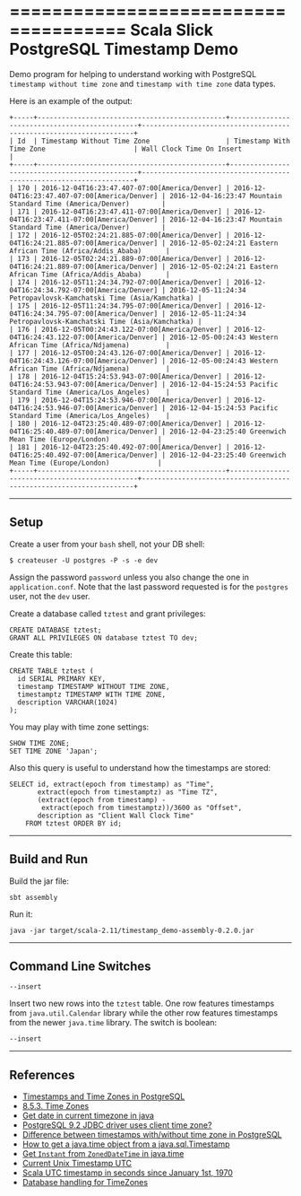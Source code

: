 =====================================
Scala Slick PostgreSQL Timestamp Demo
=====================================

Demo program for helping to understand working with PostgreSQL
`timestamp without time zone` and `timestamp with time zone` data types.

Here is an example of the output:

    +-----+-----------------------------------------------+-----------------------------------------------+--------------------------------------------------------------------+
    | Id  | Timestamp Without Time Zone                   | Timestamp With Time Zone                      | Wall Clock Time On Insert                                          |
    +-----+-----------------------------------------------+-----------------------------------------------+--------------------------------------------------------------------+
    | 170 | 2016-12-04T16:23:47.407-07:00[America/Denver] | 2016-12-04T16:23:47.407-07:00[America/Denver] | 2016-12-04-16:23:47 Mountain Standard Time (America/Denver)        |
    | 171 | 2016-12-04T16:23:47.411-07:00[America/Denver] | 2016-12-04T16:23:47.411-07:00[America/Denver] | 2016-12-04-16:23:47 Mountain Standard Time (America/Denver)        |
    | 172 | 2016-12-05T02:24:21.885-07:00[America/Denver] | 2016-12-04T16:24:21.885-07:00[America/Denver] | 2016-12-05-02:24:21 Eastern African Time (Africa/Addis_Ababa)      |
    | 173 | 2016-12-05T02:24:21.889-07:00[America/Denver] | 2016-12-04T16:24:21.889-07:00[America/Denver] | 2016-12-05-02:24:21 Eastern African Time (Africa/Addis_Ababa)      |
    | 174 | 2016-12-05T11:24:34.792-07:00[America/Denver] | 2016-12-04T16:24:34.792-07:00[America/Denver] | 2016-12-05-11:24:34 Petropavlovsk-Kamchatski Time (Asia/Kamchatka) |
    | 175 | 2016-12-05T11:24:34.795-07:00[America/Denver] | 2016-12-04T16:24:34.795-07:00[America/Denver] | 2016-12-05-11:24:34 Petropavlovsk-Kamchatski Time (Asia/Kamchatka) |
    | 176 | 2016-12-05T00:24:43.122-07:00[America/Denver] | 2016-12-04T16:24:43.122-07:00[America/Denver] | 2016-12-05-00:24:43 Western African Time (Africa/Ndjamena)         |
    | 177 | 2016-12-05T00:24:43.126-07:00[America/Denver] | 2016-12-04T16:24:43.126-07:00[America/Denver] | 2016-12-05-00:24:43 Western African Time (Africa/Ndjamena)         |
    | 178 | 2016-12-04T15:24:53.943-07:00[America/Denver] | 2016-12-04T16:24:53.943-07:00[America/Denver] | 2016-12-04-15:24:53 Pacific Standard Time (America/Los_Angeles)    |
    | 179 | 2016-12-04T15:24:53.946-07:00[America/Denver] | 2016-12-04T16:24:53.946-07:00[America/Denver] | 2016-12-04-15:24:53 Pacific Standard Time (America/Los_Angeles)    |
    | 180 | 2016-12-04T23:25:40.489-07:00[America/Denver] | 2016-12-04T16:25:40.489-07:00[America/Denver] | 2016-12-04-23:25:40 Greenwich Mean Time (Europe/London)            |
    | 181 | 2016-12-04T23:25:40.492-07:00[America/Denver] | 2016-12-04T16:25:40.492-07:00[America/Denver] | 2016-12-04-23:25:40 Greenwich Mean Time (Europe/London)            |
    +-----+-----------------------------------------------+-----------------------------------------------+--------------------------------------------------------------------+


-----
Setup
-----


Create a user from your `bash` shell, not your DB shell:

    $ createuser -U postgres -P -s -e dev

Assign the password `password` unless you also change the one in
`application.conf`. Note that the last password requested is for the `postgres`
user, not the `dev` user.

Create a database called `tztest` and grant privileges:

    CREATE DATABASE tztest;
    GRANT ALL PRIVILEGES ON database tztest TO dev;

Create this table:

    CREATE TABLE tztest (
      id SERIAL PRIMARY KEY,
      timestamp TIMESTAMP WITHOUT TIME ZONE,
      timestamptz TIMESTAMP WITH TIME ZONE,
      description VARCHAR(1024)
    );

You may play with time zone settings:

    SHOW TIME ZONE;
    SET TIME ZONE 'Japan';

Also this query is useful to understand how the timestamps are stored:

    SELECT id, extract(epoch from timestamp) as "Time",
           extract(epoch from timestamptz) as "Time TZ",
           (extract(epoch from timestamp) -
            extract(epoch from timestamptz))/3600 as "Offset",
           description as "Client Wall Clock Time"
        FROM tztest ORDER BY id;


-------------
Build and Run
-------------

Build the jar file:

    sbt assembly

Run it:

    java -jar target/scala-2.11/timestamp_demo-assembly-0.2.0.jar


---------------------
Command Line Switches
---------------------

`--insert`

Insert two new rows into the `tztest` table. One row features timestamps
from `java.util.Calendar` library while the other row features timestamps from
the newer `java.time` library. The switch is boolean:

    --insert


----------
References
----------

* [Timestamps and Time Zones in PostgreSQL][]
* [8.5.3. Time Zones][]
* [Get date in current timezone in java][]
* [PostgreSQL 9.2 JDBC driver uses client time zone?][]
* [Difference between timestamps with/without time zone in PostgreSQL][]
* [How to get a java.time object from a java.sql.Timestamp][]
* [Get `Instant` from `ZonedDateTime` in java.time][]
* [Current Unix Timestamp UTC][]
* [Scala UTC timestamp in seconds since January 1st, 1970][]
* [Database handling for TimeZones][]


[Timestamps and Time Zones in PostgreSQL]: http://phili.pe/posts/timestamps-and-time-zones-in-postgresql/
[8.5.3. Time Zones]: https://www.postgresql.org/docs/9.1/static/datatype-datetime.html#DATATYPE-TIMEZONES
[Difference between timestamps with/without time zone in PostgreSQL]: http://stackoverflow.com/a/5876276
[Get date in current timezone in java]: http://stackoverflow.com/a/24808474
[PostgreSQL 9.2 JDBC driver uses client time zone?]: http://stackoverflow.com/a/18449597
[How to get a java.time object from a java.sql.Timestamp]: http://stackoverflow.com/a/22470650
[Get `Instant` from `ZonedDateTime` in java.time]: http://stackoverflow.com/a/31936813
[Current Unix Timestamp UTC]: http://www.unixtimestamp.com/
[Scala UTC timestamp in seconds since January 1st, 1970]: http://stackoverflow.com/a/11352208
[Database handling for TimeZones]: http://brian.pontarelli.com/2011/08/16/database-handling-for-timezones/
